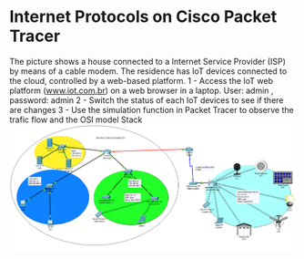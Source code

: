 
# Internet Protocols on Cisco Packet Tracer
The picture shows a house connected to a Internet Service Provider (ISP) by means of a cable modem. The residence has IoT devices connected to the cloud, controlled by a web-based platform. 
1 - Access the IoT web platform (www.iot.com.br) on a web browser in a laptop. 
    User: admin , password: admin
2 - Switch the status of each IoT devices to see if there are changes
3 - Use the simulation function in Packet Tracer to observe the trafic flow and the OSI model Stack
![Cisco Packet Tracer - Internet Protocols](./images/week_01_Internet_Protocols.png)


